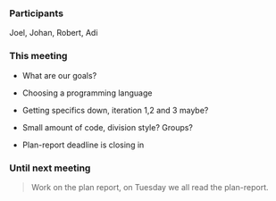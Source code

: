 ### Participants
Joel, Johan, Robert, Adi
### This meeting
* What are our goals?

* Choosing a programming language

* Getting specifics down, iteration 1,2 and 3 maybe?

* Small amount of code, division style? Groups? 

* Plan-report deadline is closing in

### Until next meeting
> Work on the plan report, on Tuesday we all read the plan-report.

